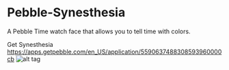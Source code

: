 # Pebble-Synesthesia

A Pebble Time watch face that allows you to tell time with colors.

Get Synesthesia https://apps.getpebble.com/en_US/application/5590637488308593960000cb
![alt tag](https://raw.github.com/jinalex/pebble-synesthesia/master/promo/pebble-store.png)


